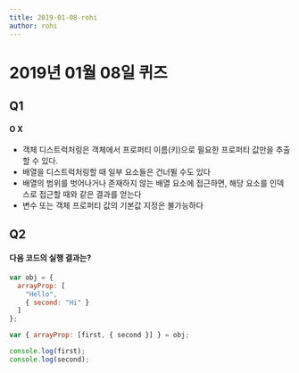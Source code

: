```yaml
---
title: 2019-01-08-rohi
author: rohi
---
```


# 2019년 01월 08일 퀴즈

## Q1

#### O X

- 객체 디스트럭처링은 객체에서 프로퍼티 이름(키)으로 필요한 프로퍼티 값만을 추출할 수 있다.
- 배열을 디스트럭처링할 때 일부 요소들은 건너뛸 수도 있다
- 배열의 범위를 벗어나거나 존재하지 않는 배열 요소에 접근하면, 해당 요소를 인덱스로 접근할 때와 같은 결과를 얻는다
- 변수 또는 객체 프로퍼티 값의 기본값 지정은 불가능하다

## Q2

#### 다음 코드의 실행 결과는?

```javascript
var obj = {
  arrayProp: [
    "Hello",
    { second: "Hi" }
  ]
};

var { arrayProp: [first, { second }] } = obj;

console.log(first);
console.log(second);
```